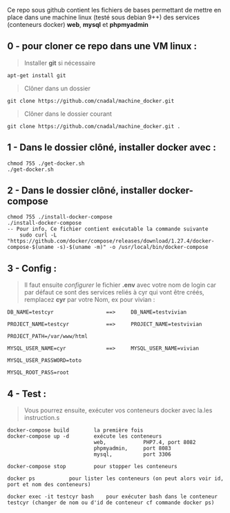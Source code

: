 

Ce repo sous github contient les fichiers de bases permettant de mettre en place dans une machine linux (testé sous debian 9++) des services (conteneurs docker) **web**, **mysql** et **phpmyadmin**

## 0 - pour **cloner** ce repo dans une VM linux :

	

> 	Installer **git** si nécessaire
	
	apt-get install git
> Clôner dans un dossier  
	
	git clone https://github.com/cnadal/machine_docker.git 
> Clôner dans le dossier courant  

	git clone https://github.com/cnadal/machine_docker.git .
	

## 1 - Dans le dossier clôné, installer docker avec :
      
	chmod 755 ./get-docker.sh
	./get-docker.sh

## 2 - Dans le dossier clôné, installer docker-compose
    
    chmod 755 ./install-docker-compose
    ./install-docker-compose
	-- Pour info, Ce fichier contient exécutable la commande suivante
        sudo curl -L "https://github.com/docker/compose/releases/download/1.27.4/docker-compose-$(uname -s)-$(uname -m)" -o /usr/local/bin/docker-compose
        

## 3 - Config : 

> Il faut ensuite *configurer* le fichier <b>.env</b> avec votre nom de
> login car par défaut ce sont des services reliés à cyr qui vont être créés, remplacez <b>cyr</b> par votre Nom, ex pour vivian :

	DB_NAME=testcyr					==> 	DB_NAME=testvivian
	
	PROJECT_NAME=testcyr			==> 	PROJECT_NAME=testvivian
	
	PROJECT_PATH=/var/www/html
	
	MYSQL_USER_NAME=cyr				==> 	MYSQL_USER_NAME=vivian
	
	MYSQL_USER_PASSWORD=toto
	
	MYSQL_ROOT_PASS=root

## 4 - Test : 

> Vous pourrez ensuite, exécuter vos conteneurs docker avec la.les
> instruction.s

  
  	docker-compose build	 	la première fois
	docker-compose up -d		exécute les conteneurs
								web,			PHP7.4, port 8082
								phpmyadmin,	 	port 8083
								mysql, 			port 3306

	docker-compose stop			pour stopper les conteneurs
	
	docker ps			pour lister les conteneurs (on peut alors voir id, port et nom des conteneurs)

	docker exec -it testcyr bash	pour exécuter bash dans le conteneur testcyr (changer de nom ou d'id de conteneur cf commande docker ps)
					
	
	
	

